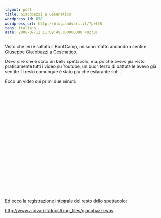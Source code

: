```yaml
---
layout: post
title: Giacobazzi a Cesenatico
wordpress_id: 658
wordpress_url: http://blog.andvari.it/?p=658
tags: italiano
date: 2008-07-12 11:09:49.000000000 +02:00
---
```

Visto che ieri è saltato il BookCamp, mi sono rifatto andando a sentire Giuseppe Giacobazzi a Cesenatico.

Devo dire che è stato un bello spettacolo, ma, poichè avevo già visto praticamente tutti i video su Youtube, un buon terzo di battute le avevo già sentite. Il resto comunque è stato più che esilarante :lol: .

Ecco un video sui primi due minuti:

<object classid="clsid:d27cdb6e-ae6d-11cf-96b8-444553540000" width="425" height="344" codebase="http://download.macromedia.com/pub/shockwave/cabs/flash/swflash.cab#version=6,0,40,0"><param name="allowFullScreen" value="true" /><param name="src" value="http://www.youtube.com/v/W-pj8FVXVFg&amp;hl=en&amp;fs=1" /><embed type="application/x-shockwave-flash" width="425" height="344" src="http://www.youtube.com/v/W-pj8FVXVFg&amp;hl=en&amp;fs=1" allowfullscreen="true"></embed></object>

Ed ecco la registrazione integrale del resto dello spettacolo:

<a href="http://www.andvari.it/docs/blog_files/giacobazzi.wav">http://www.andvari.it/docs/blog_files/giacobazzi.wav</a>

